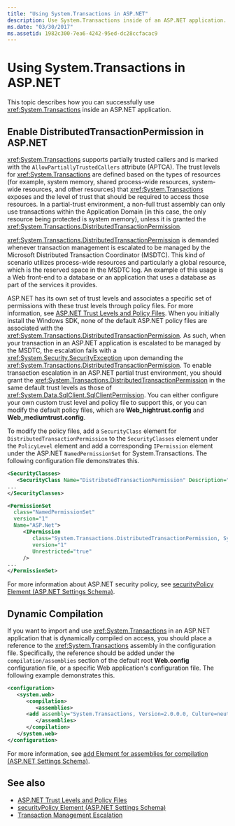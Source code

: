 ```yaml
---
title: "Using System.Transactions in ASP.NET"
description: Use System.Transactions inside of an ASP.NET application. Enable distributed transaction permissions, and work with dynamic compilation.
ms.date: "03/30/2017"
ms.assetid: 1982c300-7ea6-4242-95ed-dc28ccfacac9
---
```

# Using System.Transactions in ASP.NET
This topic describes how you can successfully use <xref:System.Transactions> inside an ASP.NET application.

## Enable DistributedTransactionPermission in ASP.NET
 <xref:System.Transactions> supports partially trusted callers and is marked with the `AllowPartiallyTrustedCallers` attribute (APTCA). The trust levels for <xref:System.Transactions> are defined based on the types of resources (for example, system memory, shared process-wide resources, system-wide resources, and other resources) that <xref:System.Transactions> exposes and the level of trust that should be required to access those resources. In a partial-trust environment, a non-full trust assembly can only use transactions within the Application Domain (in this case, the only resource being protected is system memory), unless it is granted the <xref:System.Transactions.DistributedTransactionPermission>.

 <xref:System.Transactions.DistributedTransactionPermission> is demanded whenever transaction management is escalated to be managed by the Microsoft Distributed Transaction Coordinator (MSDTC). This kind of scenario utilizes process-wide resources and particularly a global resource, which is the reserved space in the MSDTC log. An example of this usage is a Web front-end to a database or an application that uses a database as part of the services it provides.

 ASP.NET has its own set of trust levels and associates a specific set of permissions with these trust levels through policy files. For more information, see [ASP.NET Trust Levels and Policy Files](https://docs.microsoft.com/previous-versions/aspnet/wyts434y(v=vs.100)). When you initially install the Windows SDK, none of the default ASP.NET policy files are associated with the <xref:System.Transactions.DistributedTransactionPermission>. As such, when your transaction in an ASP.NET application is escalated to be managed by the MSDTC, the escalation fails with a <xref:System.Security.SecurityException> upon demanding the <xref:System.Transactions.DistributedTransactionPermission>. To enable transaction escalation in an ASP.NET partial trust environment, you should grant the <xref:System.Transactions.DistributedTransactionPermission> in the same default trust levels as those of <xref:System.Data.SqlClient.SqlClientPermission>. You can either configure your own custom trust level and policy file to support this, or you can modify the default policy files, which are **Web_hightrust.config** and **Web_mediumtrust.config**.

 To modify the policy files, add a `SecurityClass` element for `DistributedTransactionPermission` to the `SecurityClasses` element under the `PolicyLevel` element and add a corresponding `IPermission` element under the ASP.NET `NamedPermissionSet` for System.Transactions. The following configuration file demonstrates this.

```xml
<SecurityClasses>
   <SecurityClass Name="DistributedTransactionPermission" Description="System.Transactions.DistributedTransactionPermission, System.Transactions, Version=2.0.0.0, Culture=neutral, PublicKeyToken=b77a5c561934e089"/>
...
</SecurityClasses>

<PermissionSet
  class="NamedPermissionSet"
  version="1"
  Name="ASP.Net">
     <IPermission
        class="System.Transactions.DistributedTransactionPermission, System.Transactions, Version=2.0.0.0, Culture=neutral, PublicKeyToken=b77a5c561934e089"
        version="1"
        Unrestricted="true"
     />
...
</PermissionSet>
```

 For more information about ASP.NET security policy, see [securityPolicy Element (ASP.NET Settings Schema)](https://docs.microsoft.com/previous-versions/dotnet/netframework-4.0/zhs35b56(v=vs.100)).

## Dynamic Compilation
 If you want to import and use <xref:System.Transactions> in an ASP.NET application that is dynamically compiled on access, you should place a reference to the <xref:System.Transactions> assembly in the configuration file. Specifically, the reference should be added under the `compilation/assemblies` section of the default root **Web.config** configuration file, or a specific Web application's configuration file. The following example demonstrates this.

```xml
<configuration>
   <system.web>
      <compilation>
         <assemblies>
      <add assembly="System.Transactions, Version=2.0.0.0, Culture=neutral, PublicKeyToken=b77a5c561934e089" />
         </assemblies>
      </compilation>
   </system.web>
</configuration>
```

 For more information, see [add Element for assemblies for compilation (ASP.NET Settings Schema)](https://docs.microsoft.com/previous-versions/dotnet/netframework-4.0/37e2zyhb(v=vs.100)).

## See also

- [ASP.NET Trust Levels and Policy Files](https://docs.microsoft.com/previous-versions/aspnet/wyts434y(v=vs.100))
- [securityPolicy Element (ASP.NET Settings Schema)](https://docs.microsoft.com/previous-versions/dotnet/netframework-4.0/zhs35b56(v=vs.100))
- [Transaction Management Escalation](transaction-management-escalation.md)
